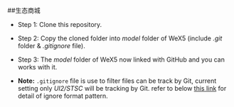 ##生态商城


- Step 1: Clone this repository.
- Step 2: Copy the cloned folder into _model_ folder of WeX5 (include _.git_ folder & _.gitignore_ file).
- Step 3: The _model_ folder of WeX5 now linked with GitHub and you can works with it. 

- **Note:** `.gitignore` file is use to filter files can be track by Git, current setting only *UI2/STSC* will be tracking by Git. refer to below [this link](https://git-scm.com/docs/gitignore) for detail of ignore format pattern.
